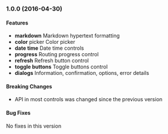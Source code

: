 <a name="1.0.0"></a>
### 1.0.0 (2016-04-30)

#### Features
* **markdown** Markdown hypertext formatting
* **color** picker Color picker
* **date time** Date time controls
* **progress** Routing progress control
* **refresh** Refresh button control
* **toggle buttons** Toggle buttons control
* **dialogs** Information, confirmation, options, error details

#### Breaking Changes
* API in most controls was changed since the previous version

#### Bug Fixes
No fixes in this version
